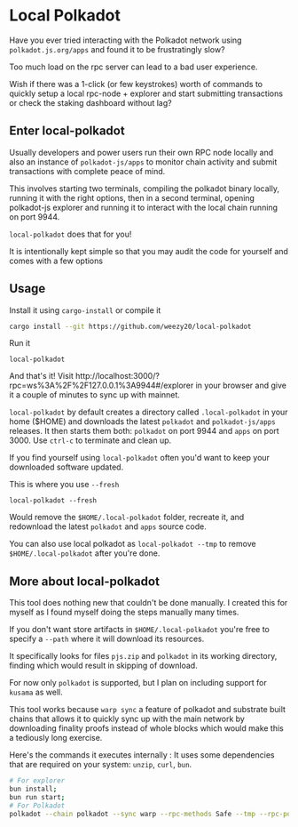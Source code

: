 # Local Polkadot

Have you ever tried interacting with the Polkadot network using `polkadot.js.org/apps` and found it to be frustratingly slow?

Too much load on the rpc server can lead to a bad user experience. 

Wish if there was a 1-click (or few keystrokes) worth of commands to quickly setup a local rpc-node + explorer and start submitting transactions or check the staking dashboard without lag? 

## Enter local-polkadot

Usually developers and power users run their own RPC node locally and also an instance of `polkadot-js/apps` to monitor chain activity and submit transactions with complete peace of mind.

This involves starting two terminals, compiling the polkadot binary locally, running it with the right options, then in a second terminal, opening polkadot-js explorer and running it to interact with the local chain running on port 9944.

`local-polkadot` does that for you! 

It is intentionally kept simple so that you may audit the code for yourself and comes with a few options

## Usage

Install it using `cargo-install` or compile it 
```sh
cargo install --git https://github.com/weezy20/local-polkadot
```

Run it
```
local-polkadot
```


And that's it! Visit http://localhost:3000/?rpc=ws%3A%2F%2F127.0.0.1%3A9944#/explorer in your browser and give it a couple of minutes to sync up with mainnet.

`local-polkadot` by default creates a directory called `.local-polkadot` in your home ($HOME) and downloads the latest `polkadot` and `polkadot-js/apps` releases. It then starts them both: `polkadot` on port 9944 and `apps` on port 3000. Use `ctrl-c` to terminate and clean up.

If you find yourself using `local-polkadot` often you'd want to keep your downloaded software updated.

This is where you use `--fresh`

```
local-polkadot --fresh
```
Would remove the `$HOME/.local-polkadot` folder, recreate it, and redownload the latest `polkadot` and `apps` source code. 

You can also use local polkadot as `local-polkadot --tmp` to remove `$HOME/.local-polkadot` after you're done.

## More about local-polkadot

This tool does nothing new that couldn't be done manually. I created this for myself as I found myself doing the steps manually many times.

If you don't want store artifacts in `$HOME/.local-polkadot` you're free to specify a `--path` where it will download its resources.

It specifically looks for files `pjs.zip` and `polkadot` in its working directory, finding which would result in skipping of download.


For now only `polkadot` is supported, but I plan on including support for `kusama` as well. 

This tool works because `warp sync` a feature of polkadot and substrate built chains that allows it to quickly sync up with the main network by downloading finality proofs instead of whole blocks which would make this a tediously long exercise.

Here's the commands it executes internally : 
It uses some dependencies that are required on your system: `unzip`, `curl`, `bun`.

```sh
# For explorer
bun install;
bun run start;
# For Polkadot
polkadot --chain polkadot --sync warp --rpc-methods Safe --tmp --rpc-port 9944 --rpc-cors all ... # and a few more
```




